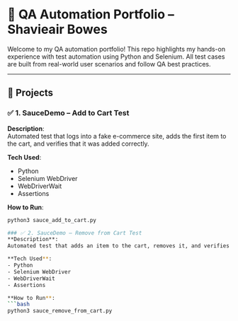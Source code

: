 # 🧪 QA Automation Portfolio – Shavieair Bowes

Welcome to my QA automation portfolio! This repo highlights my hands-on experience with test automation using Python and Selenium. All test cases are built from real-world user scenarios and follow QA best practices.

---

## 📁 Projects

### ✅ 1. SauceDemo – Add to Cart Test
**Description**:  
Automated test that logs into a fake e-commerce site, adds the first item to the cart, and verifies that it was added correctly.

**Tech Used**:
- Python
- Selenium WebDriver
- WebDriverWait
- Assertions

**How to Run**:
```bash
python3 sauce_add_to_cart.py

### ✅ 2. SauceDemo – Remove from Cart Test
**Description**:  
Automated test that adds an item to the cart, removes it, and verifies the cart is empty. Demonstrates ability to handle end-to-end workflows and use element verification for QA validation.

**Tech Used**:
- Python
- Selenium WebDriver
- WebDriverWait
- Assertions

**How to Run**:
```bash
python3 sauce_remove_from_cart.py
